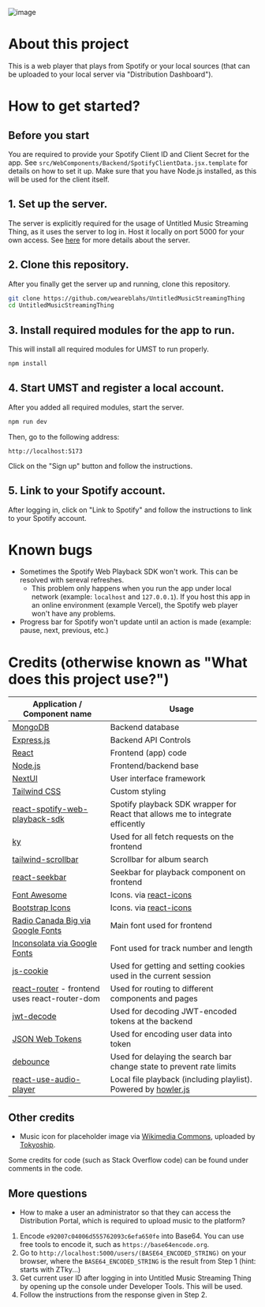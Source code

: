 ![image](https://github.com/user-attachments/assets/26b26e5c-1cba-4de6-b215-41a78d320edc)

# About this project

This is a web player that plays from Spotify or your local sources (that can be uploaded to your local server via "Distribution Dashboard").

# How to get started?

## Before you start

You are required to provide your Spotify Client ID and Client Secret for the app. See `src/WebComponents/Backend/SpotifyClientData.jsx.template` for details on how to set it up.
Make sure that you have Node.js installed, as this will be used for the client itself.

## 1. Set up the server.

The server is explicitly required for the usage of Untitled Music Streaming Thing, as it uses the server to log in. Host it locally on port 5000 for your own access. See [here](https://github.com/weareblahs/UMSTServer) for more details about the server.

## 2. Clone this repository.

After you finally get the server up and running, clone this repository.

```bash
git clone https://github.com/weareblahs/UntitledMusicStreamingThing
cd UntitledMusicStreamingThing
```

## 3. Install required modules for the app to run.

This will install all required modules for UMST to run properly.

```bash
npm install
```

## 4. Start UMST and register a local account.

After you added all required modules, start the server.

```bash
npm run dev
```

Then, go to the following address:

```
http://localhost:5173
```

Click on the "Sign up" button and follow the instructions.

## 5. Link to your Spotify account.

After logging in, click on "Link to Spotify" and follow the instructions to link to your Spotify account.

# Known bugs

- Sometimes the Spotify Web Playback SDK won't work. This can be resolved with sereval refreshes.
  - This problem only happens when you run the app under local network (example: `localhost` and `127.0.0.1`). If you host this app in an online environment (example Vercel), the Spotify web player won't have any problems.
- Progress bar for Spotify won't update until an action is made (example: pause, next, previous, etc.)

# Credits (otherwise known as "What does this project use?")

| Application / Component name                                                                  | Usage                                                                                                   |
| --------------------------------------------------------------------------------------------- | ------------------------------------------------------------------------------------------------------- |
| [MongoDB](https://www.mongodb.com/)                                                           | Backend database                                                                                        |
| [Express.js](https://expressjs.com/)                                                          | Backend API Controls                                                                                    |
| [React](https://react.dev/)                                                                   | Frontend (app) code                                                                                     |
| [Node.js](https://nodejs.org/en)                                                              | Frontend/backend base                                                                                   |
| [NextUI](https://nextui.org/)                                                                 | User interface framework                                                                                |
| [Tailwind CSS](https://tailwindcss.com/)                                                      | Custom styling                                                                                          |
| [react-spotify-web-playback-sdk](https://github.com/y-hiraoka/react-spotify-web-playback-sdk) | Spotify playback SDK wrapper for React that allows me to integrate efficently                           |
| [ky](https://github.com/sindresorhus/ky)                                                      | Used for all fetch requests on the frontend                                                             |
| [tailwind-scrollbar](https://github.com/adoxography/tailwind-scrollbar)                       | Scrollbar for album search                                                                              |
| [react-seekbar](https://github.com/kangju2000/react-seekbar)                                  | Seekbar for playback component on frontend                                                              |
| [Font Awesome](https://github.com/FortAwesome/Font-Awesome)                                   | Icons. via [react-icons](https://github.com/react-icons/react-icons)                                    |
| [Bootstrap Icons](https://github.com/twbs/icons)                                              | Icons. via [react-icons](https://github.com/react-icons/react-icons)                                    |
| [Radio Canada Big via Google Fonts](https://fonts.google.com/specimen/Radio+Canada+Big)       | Main font used for frontend                                                                             |
| [Inconsolata via Google Fonts](https://fonts.google.com/specimen/Inconsolata)                 | Font used for track number and length                                                                   |
| [js-cookie](https://github.com/js-cookie/js-cookie)                                           | Used for getting and setting cookies used in the current session                                        |
| [react-router](https://github.com/remix-run/react-router) - frontend uses react-router-dom    | Used for routing to different components and pages                                                      |
| [jwt-decode](https://github.com/auth0/jwt-decode)                                             | Used for decoding JWT-encoded tokens at the backend                                                     |
| [JSON Web Tokens](https://jwt.io/)                                                            | Used for encoding user data into token                                                                  |
| [debounce](https://github.com/sindresorhus/debounce)                                          | Used for delaying the search bar change state to prevent rate limits                                    |
| [react-use-audio-player](https://github.com/E-Kuerschner/useAudioPlayer)                      | Local file playback (including playlist). Powered by [howler.js](https://github.com/goldfire/howler.js) |

## Other credits

- Music icon for placeholder image via [Wikimedia Commons](https://commons.wikimedia.org/wiki/File:Simple_Music.svg), uploaded by [Tokyoship](https://commons.wikimedia.org/wiki/User:Tokyoship).

Some credits for code (such as Stack Overflow code) can be found under comments in the code.

## More questions

- How to make a user an administrator so that they can access the Distribution Portal, which is required to upload music to the platform?

1. Encode `e92007c04006d555762093c6efa650fe` into Base64. You can use free tools to encode it, such as `https://base64encode.org`.
2. Go to `http://localhost:5000/users/(BASE64_ENCODED_STRING)` on your browser, where the `BASE64_ENCODED_STRING` is the result from Step 1 (hint: starts with ZTky...)
3. Get current user ID after logging in into Untitled Music Streaming Thing by opening up the console under Developer Tools. This will be used.
4. Follow the instructions from the response given in Step 2.
